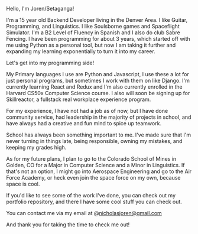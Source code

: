 Hello, I'm Joren/Setaganga!

I'm a 15 year old Backend Developer living in the Denver Area.
I like Guitar, Programming, and Linguistics. I like Soulsborne games and Spaceflight Simulator. I'm a B2 Level of Fluency in Spanish and I also do club Sabre Fencing. I have been programming for about 3 years, which started off with me using Python as a personal tool, but now I am taking it further and expanding my learning exponentially to turn it into my career.

Let's get into my programming side!

My Primary languages I use are Python and Javascript, I use these a lot for just personal programs, but sometimes I work with them on like Django. I'm currently learning React and Redux and I'm also currently enrolled in the Harvard CS50x Computer Science course. I also will soon be signing up for Skillreactor, a fullstack real workplace experience program.

For my experience, I have not had a job as of now, but I have done community service, had leadership in the majority of projects in school, and have always had a creative and fun mind to spice up teamwork. 

School has always been something important to me. I've made sure that I'm never turning in things late, being responsible, owning my mistakes, and keeping my grades high.

As for my future plans, I plan to go to the Colorado School of Mines in Golden, CO for a Major in Computer Science and a Minor in Linguistics. If that's not an option, I might go into Aerospace Engineering and go to the Air Force Academy, or heck even join the space force on my own, because space is cool.

If you'd like to see some of the work I've done, you can check out my portfolio repository, and there I have some cool stuff you can check out.

You can contact me via my email at @nicholasjoren@gmail.com

And thank you for taking the time to check me out!
